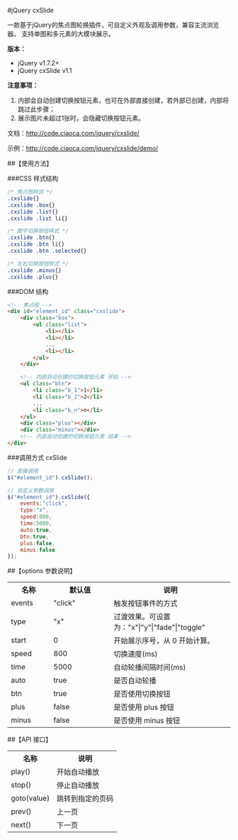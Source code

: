 #jQuery cxSlide

一款基于jQuery的焦点图轮换插件，可自定义外观及调用参数，兼容主流浏览器。
支持单图和多元素的大模块展示。

**版本：**
* jQuery v1.7.2+
* jQuery cxSlide v1.1

**注意事项：**

1. 内部会自动创建切换按钮元素，也可在外部直接创建，若外部已创建，内部将跳过此步骤；
2. 展示图片未超过1张时，会隐藏切换按钮元素。

文档：http://code.ciaoca.com/jquery/cxslide/

示例：http://code.ciaoca.com/jquery/cxslide/demo/

##【使用方法】

###CSS 样式结构
```css
/* 焦点图样式 */ 
.cxslide{}
.cxslide .box{}
.cxslide .list{}
.cxslide .list li{}

/* 数字切换按钮样式 */
.cxslide .btn{}
.cxslide .btn li{}
.cxslide .btn .selected{}

/* 左右切换按钮样式 */
.cxslide .minus{}
.cxslide .plus{}
```

###DOM 结构
```html
<!-- 焦点图 --> 
<div id="element_id" class="cxslide">
    <div class="box">
        <ul class="list">
            <li></li>
            <li></li>
            ...
            <li></li>
        </ul>
    </div>

    <!-- 内部自动创建的切换按钮元素 开始 -->
    <ul class="btn">
        <li class="b_1">1</li>
        <li class="b_2">2</li>
        ...
        <li class="b_n">n</li>
    </ul>
    <div class="plus"></div>
    <div class="minus"></div>
    <!-- 内部自动创建的切换按钮元素 结束 -->
</div>
```

###调用方式 cxSlide
```javascript
// 直接调用
$("#element_id").cxSlide();

// 自定义参数调用
$("#element_id").cxSlide({
    events:"click",
    type:"x",
    speed:800,
    time:5000,
    auto:true,
    btn:true,
    plus:false,
    minus:false
});
```

##【options 参数说明】
<table>
    <tr>
        <th width="80">名称</th>
        <th width="120">默认值</th>
        <th>说明</th>
    </tr>
    <tr>
        <td>events</td>
        <td>"click"</td>
        <td>触发按钮事件的方式</td>
    </tr>
    <tr>
        <td>type</td>
        <td>"x"</td>
        <td>过渡效果。可设置为："x"|"y"|"fade"|"toggle"</td>
    </tr>
    <tr>
        <td>start</td>
        <td>0</td>
        <td>开始展示序号，从 0 开始计算。</td>
    </tr>
    <tr>
        <td>speed</td>
        <td>800</td>
        <td>切换速度(ms)</td>
    </tr>
    <tr>
        <td>time</td>
        <td>5000</td>
        <td>自动轮播间隔时间(ms)</td>
    </tr>
    <tr>
        <td>auto</td>
        <td>true</td>
        <td>是否自动轮播</td>
    </tr>
    <tr>
        <td>btn</td>
        <td>true</td>
        <td>是否使用切换按钮</td>
    </tr>
    <tr>
        <td>plus</td>
        <td>false</td>
        <td>是否使用 plus 按钮</td>
    </tr>
    <tr>
        <td>minus</td>
        <td>false</td>
        <td>是否使用 minus 按钮</td>
    </tr>
</table>

##【API 接口】
<table>
    <tr>
        <th width="80">名称</th>
        <th>说明</th>
    </tr>
    <tr>
        <td>play()</td>
        <td>开始自动播放</td>
    </tr>
    <tr>
        <td>stop()</td>
        <td>停止自动播放</td>
    </tr>
    <tr>
        <td>goto(value)</td>
        <td>跳转到指定的页码</td>
    </tr>
    <tr>
        <td>prev()</td>
        <td>上一页</td>
    </tr>
    <tr>
        <td>next()</td>
        <td>下一页</td>
    </tr>
</table>
